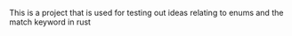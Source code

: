 This is a project that is used for testing out ideas relating to enums and the match keyword in rust